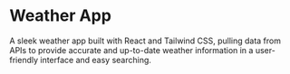 # Weather App

A sleek weather app built with React and Tailwind CSS, pulling data from APIs to provide accurate and up-to-date weather information in a user-friendly interface and easy searching.
